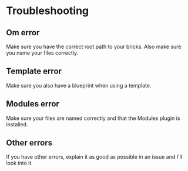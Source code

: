 # Troubleshooting

## Om error

Make sure you have the correct root path to your bricks. Also make sure you name your files correctly.

## Template error

Make sure you also have a blueprint when using a template.

## Modules error

Make sure your files are named correctly and that the Modules plugin is installed.

## Other errors

If you have other errors, explain it as good as possible in an issue and I'll look into it.